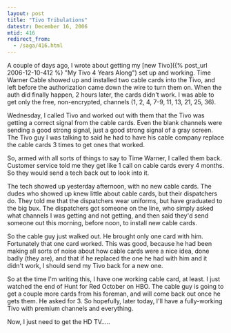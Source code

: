 ```yaml
---
layout: post
title: "Tivo Tribulations"
datestr: December 16, 2006
mtid: 416
redirect_from:
  - /saga/416.html
---
```


A couple of days ago, I wrote about getting my [new Tivo]({% post_url 2006-12-10-412 %} "My Tivo 4 Years Along")
set up and working.  Time Warner Cable showed up and installed two cable cards into the Tivo, and left before the authorization came down the wire to turn them on.  When the auth did finally happen, 2 hours later, the cards didn't work.  I was able to get only the free, non-encrypted, channels (1, 2, 4, 7-9, 11, 13, 21, 25, 36).

Wednesday, I called Tivo and worked out with them that the Tivo was getting a correct signal from the cable cards.  Even the blank channels were sending a good strong signal, just a good strong signal of a gray screen.  The Tivo guy I was talking to said he had to have his cable company replace the cable cards 3 times to get ones that worked.

So, armed with all sorts of things to say to Time Warner, I called them back.  Customer service told me they get like 1 call on cable cards every 4 months.  So they would send a tech back out to look into it.

The tech showed up yesterday afternoon, with no new cable cards.  The dudes who showed up knew little about cable cards, but their dispatchers do.  They told me that the dispatchers wear uniforms, but have graduated to the big bux.  The dispatchers got someone on the line, who simply asked what channels I was getting and not getting, and then said they'd send someone out this morning, before noon, to install new cable cards.

So the cable guy just walked out.  He brought only one card with him.  Fortunately that one card worked.  This was good, because he had been making all sorts of noise about how cable cards were a nice idea, done badly (they are), and that if he replaced the one he had with him and it didn't work, I should send my Tivo back for a new one. 

So at the time I'm writing this, I have one working cable card, at least.  I just watched the end of Hunt for Red October on HBO.  The cable guy is going to get a couple more cards from his foreman, and will come back out once he gets them.  He asked for 3.  So hopefully, later today, I'll have a fully-working Tivo with premium channels and everything.

Now, I just need to get the HD TV.....

